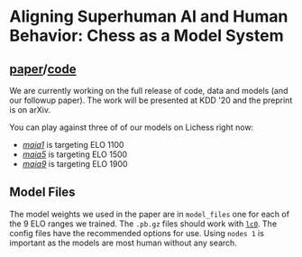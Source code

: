 # Aligning Superhuman AI and Human Behavior: Chess as a Model System

## [paper](https://arxiv.org/abs/2006.01855)/[code](https://github.com/CSSLab/maia-chess)

We are currently working on the full release of code, data and models (and our followup paper). The work will be presented at KDD '20 and the preprint is on arXiv.

You can play against three of of our models on Lichess right now:

+ [_maia1_](https://lichess.org/@/maia1) is targeting ELO 1100
+ [_maia5_](https://lichess.org/@/maia5) is targeting ELO 1500
+ [_maia9_](https://lichess.org/@/maia9) is targeting ELO 1900

## Model Files

The model weights we used in the paper are in `model_files` one for each of the 9 ELO ranges we trained. The `.pb.gz` files should work with [`lc0`](https://github.com/LeelaChessZero/lc0). The config files have the recommended options for use. Using `nodes 1` is important as the models are most human without any search.
